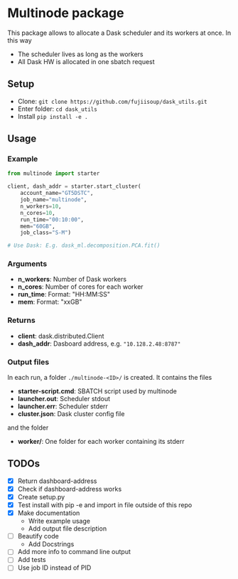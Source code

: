 # Multinode package

This package allows to allocate a Dask scheduler and its workers at once.
In this way
- The scheduler lives as long as the workers
- All Dask HW is allocated in one sbatch request


## Setup
- Clone: ```git clone https://github.com/fujiisoup/dask_utils.git```
- Enter folder: ```cd dask_utils```
- Install ```pip install -e .```

## Usage

### Example
```python
from multinode import starter

client, dash_addr = starter.start_cluster(
    account_name="GT5DSTC",
    job_name="multinode",
    n_workers=10,
    n_cores=10,
    run_time="00:10:00",
    mem="60GB",
    job_class="S-M")

# Use Dask: E.g. dask_ml.decomposition.PCA.fit()
```

### Arguments
- **n_workers**: Number of Dask workers
- **n_cores**: Number of cores for each worker
- **run_time**: Format: "HH:MM:SS"
- **mem**: Format: "xxGB"

### Returns
- **client**: dask.distributed.Client
- **dash_addr**: Dasboard address, e.g. ```"10.128.2.48:8787"```

### Output files
In each run, a folder ```./multinode-<ID>/``` is created. It contains the files
- **starter-script.cmd**: SBATCH script used by multinode
- **launcher.out**: Scheduler stdout
- **launcher.err**: Scheduler stderr
- **cluster.json**: Dask cluster config file

and the folder
- **worker/**: One folder for each worker containing its stderr

## TODOs
- [x] Return dashboard-address
- [x] Check if dashboard-address works
- [x] Create setup.py
- [x] Test install with pip -e and import in file outside of this repo
- [x] Make documentation
  - Write example usage
  - Add output file description
- [ ] Beautify code
  - Add Docstrings
- [ ] Add more info to command line output
- [ ] Add tests
- [ ] Use job ID instead of PID
